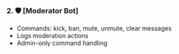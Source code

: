 ### 2. 🛡️ [Moderator Bot]
- Commands: kick, ban, mute, unmute, clear messages
- Logs moderation actions
- Admin-only command handling